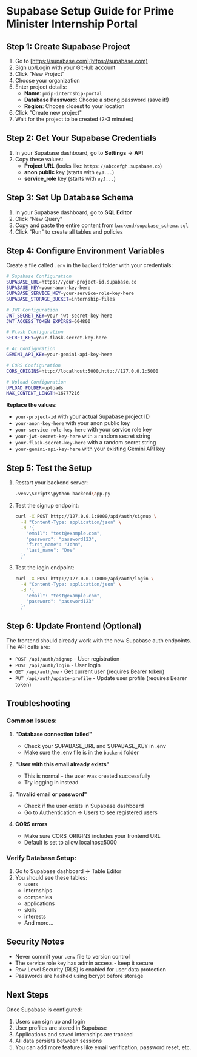 # Supabase Setup Guide for Prime Minister Internship Portal

## Step 1: Create Supabase Project

1. Go to [https://supabase.com](https://supabase.com)
2. Sign up/Login with your GitHub account
3. Click "New Project"
4. Choose your organization
5. Enter project details:
   - **Name**: `pmip-internship-portal`
   - **Database Password**: Choose a strong password (save it!)
   - **Region**: Choose closest to your location
6. Click "Create new project"
7. Wait for the project to be created (2-3 minutes)

## Step 2: Get Your Supabase Credentials

1. In your Supabase dashboard, go to **Settings** → **API**
2. Copy these values:
   - **Project URL** (looks like: `https://abcdefgh.supabase.co`)
   - **anon public** key (starts with `eyJ...`)
   - **service_role** key (starts with `eyJ...`)

## Step 3: Set Up Database Schema

1. In your Supabase dashboard, go to **SQL Editor**
2. Click "New Query"
3. Copy and paste the entire content from `backend/supabase_schema.sql`
4. Click "Run" to create all tables and policies

## Step 4: Configure Environment Variables

Create a file called `.env` in the `backend` folder with your credentials:

```bash
# Supabase Configuration
SUPABASE_URL=https://your-project-id.supabase.co
SUPABASE_KEY=your-anon-key-here
SUPABASE_SERVICE_KEY=your-service-role-key-here
SUPABASE_STORAGE_BUCKET=internship-files

# JWT Configuration
JWT_SECRET_KEY=your-jwt-secret-key-here
JWT_ACCESS_TOKEN_EXPIRES=604800

# Flask Configuration
SECRET_KEY=your-flask-secret-key-here

# AI Configuration
GEMINI_API_KEY=your-gemini-api-key-here

# CORS Configuration
CORS_ORIGINS=http://localhost:5000,http://127.0.0.1:5000

# Upload Configuration
UPLOAD_FOLDER=uploads
MAX_CONTENT_LENGTH=16777216
```

**Replace the values:**
- `your-project-id` with your actual Supabase project ID
- `your-anon-key-here` with your anon public key
- `your-service-role-key-here` with your service role key
- `your-jwt-secret-key-here` with a random secret string
- `your-flask-secret-key-here` with a random secret string
- `your-gemini-api-key-here` with your existing Gemini API key

## Step 5: Test the Setup

1. Restart your backend server:
   ```bash
   .venv\Scripts\python backend\app.py
   ```

2. Test the signup endpoint:
   ```bash
   curl -X POST http://127.0.0.1:8000/api/auth/signup \
     -H "Content-Type: application/json" \
     -d '{
       "email": "test@example.com",
       "password": "password123",
       "first_name": "John",
       "last_name": "Doe"
     }'
   ```

3. Test the login endpoint:
   ```bash
   curl -X POST http://127.0.0.1:8000/api/auth/login \
     -H "Content-Type: application/json" \
     -d '{
       "email": "test@example.com",
       "password": "password123"
     }'
   ```

## Step 6: Update Frontend (Optional)

The frontend should already work with the new Supabase auth endpoints. The API calls are:
- `POST /api/auth/signup` - User registration
- `POST /api/auth/login` - User login
- `GET /api/auth/me` - Get current user (requires Bearer token)
- `PUT /api/auth/update-profile` - Update user profile (requires Bearer token)

## Troubleshooting

### Common Issues:

1. **"Database connection failed"**
   - Check your SUPABASE_URL and SUPABASE_KEY in .env
   - Make sure the .env file is in the `backend` folder

2. **"User with this email already exists"**
   - This is normal - the user was created successfully
   - Try logging in instead

3. **"Invalid email or password"**
   - Check if the user exists in Supabase dashboard
   - Go to Authentication → Users to see registered users

4. **CORS errors**
   - Make sure CORS_ORIGINS includes your frontend URL
   - Default is set to allow localhost:5000

### Verify Database Setup:

1. Go to Supabase dashboard → Table Editor
2. You should see these tables:
   - users
   - internships
   - companies
   - applications
   - skills
   - interests
   - And more...

## Security Notes

- Never commit your `.env` file to version control
- The service role key has admin access - keep it secure
- Row Level Security (RLS) is enabled for user data protection
- Passwords are hashed using bcrypt before storage

## Next Steps

Once Supabase is configured:
1. Users can sign up and login
2. User profiles are stored in Supabase
3. Applications and saved internships are tracked
4. All data persists between sessions
5. You can add more features like email verification, password reset, etc.

